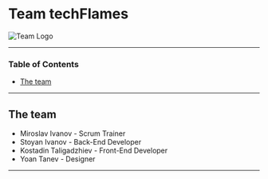 # Team techFlames

![Team Logo](Logo.png)

---

### Table of Contents

- [The team](#the-team)

---

## The team

- Miroslav Ivanov - Scrum Trainer
- Stoyan Ivanov - Back-End Developer
- Kostadin Taligadzhiev - Front-End Developer
- Yoan Tanev - Designer

---
